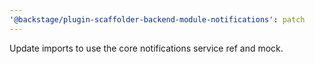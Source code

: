 ```yaml
---
'@backstage/plugin-scaffolder-backend-module-notifications': patch
---
```


Update imports to use the core notifications service ref and mock.
